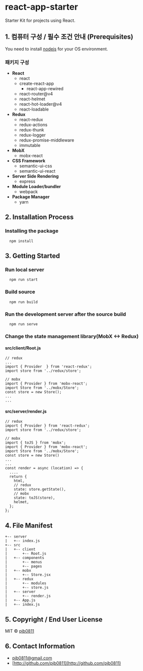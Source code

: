 # react-app-starter
Starter Kit for projects using React.

## 1. 컴퓨터 구성 / 필수 조건 안내 (Prerequisites)
You need to install [nodejs](https://nodejs.org/) for your OS environment.
### 패키지 구성
- **React**
  - react
  - create-react-app
    - react-app-rewired
  - react-router@v4
  - react-helmet
  - react-hot-loader@v4
  - react-loadable
- **Redux**
  - react-redux
  - redux-actions
  - redux-thunk
  - redux-logger
  - redux-promise-middleware
  - immutable
- **MobX**
  - mobx-react
- **CSS Framework**
  - semantic-ui-css
  - semantic-ui-react
- **Server Side Rendering**
  - express
- **Module Loader/bundler**
  - webpack
- **Package Manager**
  - yarn

## 2. Installation Process
### Installing the package
```
  npm install
```

## 3. Getting Started
### Run local server
```
  npm run start
```
### Build source
```
  npm run build
```
### Run the development server after the source build
```
  npm run serve
```
### Change the state management library(MobX <-> Redux)
#### src/client/Root.js
```
// redux
...
import { Provider  } from 'react-redux';
import store from '../redux/store';

// mobx
import { Provider } from 'mobx-react';
import Store from '../mobx/Store';
const store = new Store();
...
...
```
#### src/server/render.js
```
// redux
import { Provider } from 'react-redux';
import store from '../redux/store';

// mobx
import { toJS } from 'mobx';
import { Provider } from 'mobx-react';
import Store from '../mobx/Store';
const store = new Store()
...
...
const render = async (location) => {
  ....
  return {
    html,
    // redux
    state: store.getState(),
    // mobx
    state: toJS(store),
    helmet,
  };
};
```

## 4. File Manifest
```
+-- server
|   +-- index.js
+-- src
|   +-- client
|       +-- Root.js
|   +-- components
|       +-- menus
|       +-- pages
|   +-- mobx
|       +-- Store.jsx
|   +-- redux
|       +-- modules
|       +-- store.js
|   +-- server
|       +-- render.js
|   +-- App.js
|   +-- index.js
```

## 5. Copyright / End User License
MIT © [pjb0811](http://github.com/pjb0811)

## 6. Contact Information
- [pjb0811@gmail.com](mailto:pjb0811@gmail.com)
- [http://github.com/pjb0811](http://github.com/pjb0811)

<!--
## 7. 알려진 버그 (Known Issues)
## 8. 문제 발생에 대한 해결책 (Troubleshooting)
## 9. 크레딧 (Credit)
-->

